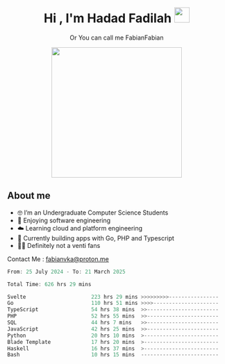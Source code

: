 <h1 align="center">Hi , I'm Hadad Fadilah  <img src="https://media.giphy.com/media/hvRJCLFzcasrR4ia7z/giphy.gif" width="35" ></h1>
<p align="center"><span>Or You can call me Fabian<span>Fabian</span></p>
<p align="center">
<img src="https://media.tenor.com/78dNivDemDAAAAAi/speech-bubble-venti.gif" width="300"/>    
</p>

##  About me
- 🤓 I’m an Undergraduate Computer Science Students
- 🍰 Enjoying software engineering
- ☁️ Learning cloud and platform engineering
- 🧰 Currently building apps with Go, PHP and Typescript 
- 🏃‍♂️ Definitely not a venti fans

Contact Me : fabianvka@proton.me

<!--START_SECTION:waka-->

```go
From: 25 July 2024 - To: 21 March 2025

Total Time: 626 hrs 29 mins

Svelte                     223 hrs 29 mins >>>>>>>>>----------------   35.44 %
Go                         110 hrs 51 mins >>>>---------------------   17.58 %
TypeScript                 54 hrs 38 mins  >>-----------------------   08.67 %
PHP                        52 hrs 55 mins  >>-----------------------   08.39 %
SQL                        44 hrs 7 mins   >>-----------------------   07.00 %
JavaScript                 42 hrs 25 mins  >>-----------------------   06.73 %
Python                     20 hrs 10 mins  >------------------------   03.20 %
Blade Template             17 hrs 20 mins  >------------------------   02.75 %
Haskell                    16 hrs 37 mins  >------------------------   02.64 %
Bash                       10 hrs 15 mins  -------------------------   01.63 %
```

<!--END_SECTION:waka-->




<!--
**Fadil-Tao/Fadil-Tao** is a ✨ _special_ ✨ repository because its `README.md` (this file) appears on your GitHub profile.


